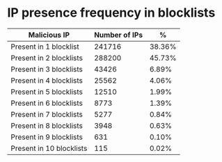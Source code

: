 # IP presence frequency in blocklists
| Malicious IP | Number of IPs | % |
|----|----|----|
| Present in 1 blocklist | 241716 | 38.36% |
| Present in 2 blocklists | 288200 | 45.73% |
| Present in 3 blocklists | 43426 | 6.89% |
| Present in 4 blocklists | 25562 | 4.06% |
| Present in 5 blocklists | 12510 | 1.99% |
| Present in 6 blocklists | 8773 | 1.39% |
| Present in 7 blocklists | 5277 | 0.84% |
| Present in 8 blocklists | 3948 | 0.63% |
| Present in 9 blocklists | 631 | 0.10% |
| Present in 10 blocklists | 115 | 0.02% |

